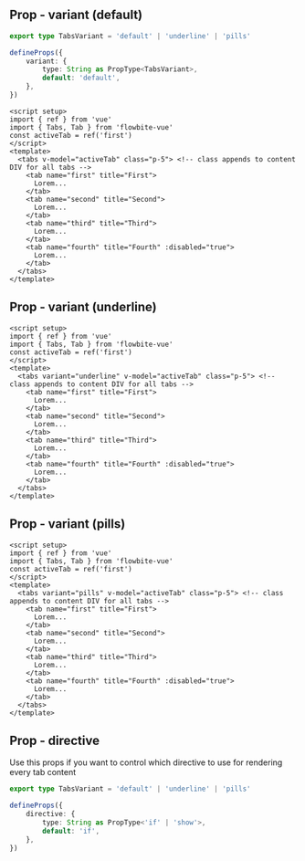 <script setup>
import TabsDefaultExample from './examples/TabsDefaultExample.vue';
import TabsPillsExample from './examples/TabsPillsExample.vue';
import TabsUnderlineExample from './examples/TabsUnderlineExample.vue';
</script>

## Prop - variant (default)

```typescript
export type TabsVariant = 'default' | 'underline' | 'pills'

defineProps({
    variant: {
        type: String as PropType<TabsVariant>,
        default: 'default',
    },
})
```


<TabsDefaultExample />

```vue
<script setup>
import { ref } from 'vue'
import { Tabs, Tab } from 'flowbite-vue'
const activeTab = ref('first')
</script>
<template>
  <tabs v-model="activeTab" class="p-5"> <!-- class appends to content DIV for all tabs -->
    <tab name="first" title="First">
      Lorem...
    </tab>
    <tab name="second" title="Second">
      Lorem...
    </tab>
    <tab name="third" title="Third">
      Lorem...
    </tab>
    <tab name="fourth" title="Fourth" :disabled="true">
      Lorem...
    </tab>
  </tabs>
</template>
```

## Prop - variant (underline)

<TabsUnderlineExample />

```vue
<script setup>
import { ref } from 'vue'
import { Tabs, Tab } from 'flowbite-vue'
const activeTab = ref('first')
</script>
<template>
  <tabs variant="underline" v-model="activeTab" class="p-5"> <!-- class appends to content DIV for all tabs -->
    <tab name="first" title="First">
      Lorem...
    </tab>
    <tab name="second" title="Second">
      Lorem...
    </tab>
    <tab name="third" title="Third">
      Lorem...
    </tab>
    <tab name="fourth" title="Fourth" :disabled="true">
      Lorem...
    </tab>
  </tabs>
</template>
```

## Prop - variant (pills)

<TabsPillsExample />

```vue
<script setup>
import { ref } from 'vue'
import { Tabs, Tab } from 'flowbite-vue'
const activeTab = ref('first')
</script>
<template>
  <tabs variant="pills" v-model="activeTab" class="p-5"> <!-- class appends to content DIV for all tabs -->
    <tab name="first" title="First">
      Lorem...
    </tab>
    <tab name="second" title="Second">
      Lorem...
    </tab>
    <tab name="third" title="Third">
      Lorem...
    </tab>
    <tab name="fourth" title="Fourth" :disabled="true">
      Lorem...
    </tab>
  </tabs>
</template>
```

## Prop - directive

Use this props if you want to control which directive to use for rendering every tab content

```typescript
export type TabsVariant = 'default' | 'underline' | 'pills'

defineProps({
    directive: {
        type: String as PropType<'if' | 'show'>,
        default: 'if',
    },
})
```